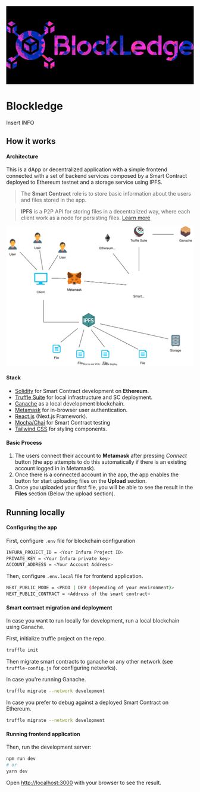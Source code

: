 <div align="center">
<img src="./public/images/banner.png" alt="banner image"/>
</div>

# Blockledge

Insert INFO

## How it works

#### Architecture
This is a dApp or decentralized application with a simple frontend connected with a set of backend services composed by a Smart Contract deployed to Ethereum testnet and a storage service using IPFS.

>The **Smart Contract** role is to store basic information about the users and files stored in the app. 

>  **IPFS** is a P2P API for storing files in a decentralized way, where each client work as a node for persisting files.
> [Learn more](https://ipfs.io/)

![Alt text](./public/images/docs/diagram.svg)

#### Stack

- [Solidity](https://docs.soliditylang.org/en/v0.8.13/) for Smart Contract development on **Ethereum**.
- [Truffle Suite](https://trufflesuite.com/) for local infrastructure and SC deployment.
- [Ganache](https://trufflesuite.com/ganache/index.html) as a local development blockchain.
- [Metamask](https://metamask.io/) for in-browser user authentication.
- [React.js](https://reactjs.org/) (Next.js Framework).
- [Mocha/Chai](https://mochajs.org/) for Smart Contract testing
- [Tailwind CSS](https://tailwindcss.com/) for styling components.

#### Basic Process

1. The users connect their account to **Metamask** after pressing _Connect_ button (the app attempts to do this automatically if there is an existing account logged in in Metamask).
2. Once there is a connected account in the app, the app enables the button for start uploading files on the **Upload** section.
3. Once you uploaded your first file, you will be able to see the result in the **Files** section (Below the upload section). 

## Running locally

#### Configuring the app

First, configure `.env` file for blockchain configuration

```bash
INFURA_PROJECT_ID = <Your Infura Project ID>
PRIVATE_KEY = <Your Infura private key>
ACCOUNT_ADDRESS = <Your Account Address>
```

Then, configure `.env.local` file for frontend application.


```bash
NEXT_PUBLIC_MODE = <PROD | DEV (depending of your environment)>
NEXT_PUBLIC_CONTRACT = <Address of the smart contract>
```
#### Smart contract migration and deployment

In case you want to run locally for development, run a local blockchain using Ganache.

First, initialize truffle project on the repo.

```bash
truffle init
```

Then migrate smart contracts to ganache or any other network (see `truffle-config.js` for configuring networks).

In case you're running Ganache.

```bash
truffle migrate --network development
```

In case you prefer to debug against a deployed Smart Contract on Ethereum.

```bash
truffle migrate --network development
```

#### Running frontend application

Then, run the development server:

```bash
npm run dev
# or
yarn dev
```

Open [http://localhost:3000](http://localhost:3000) with your browser to see the result.
